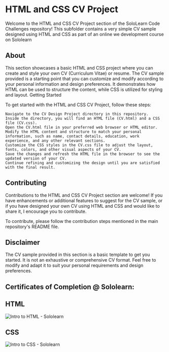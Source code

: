 # HTML and CSS CV Project

Welcome to the HTML and CSS CV Project section of the SoloLearn Code Challenges repository! This subfolder contains a very simple CV sample designed using HTML and CSS as part of an online we development course on Sololearn

## About

This section showcases a basic HTML and CSS project where you can create and style your own CV (Curriculum Vitae) or resume. The CV sample provided is a starting point that you can customize and modify according to your personal information and design preferences. It demonstrates how HTML can be used to structure the content, while CSS is utilized for styling and layout.
Getting Started

To get started with the HTML and CSS CV Project, follow these steps:

    Navigate to the CV Design Project directory in this repository.
    Inside the directory, you will find an HTML file (CV.html) and a CSS file (CV.css).
    Open the CV.html file in your preferred web browser or HTML editor.
    Modify the HTML content and structure to match your personal information, such as name, contact details, education, work experience, and any other relevant sections.
    Customize the CSS styles in the CV.css file to adjust the layout, fonts, colors, and other visual aspects of your CV.
    Save the changes and refresh the HTML file in the browser to see the updated version of your CV.
    Continue refining and customizing the design until you are satisfied with the final result.

## Contributing

Contributions to the HTML and CSS CV Project section are welcome! If you have enhancements or additional features to suggest for the CV sample, or if you have designed your own CV using HTML and CSS and would like to share it, I encourage you to contribute.

To contribute, please follow the contribution steps mentioned in the main repository's README file.

## Disclaimer

The CV sample provided in this section is a basic template to get you started. It is not an exhaustive or comprehensive CV format. Feel free to modify and adapt it to suit your personal requirements and design preferences.

## Certificates of Completion @ Sololearn:

## HTML

![Intro to HTML - Sololearn](https://github.com/AWESOME04/Sololearn-Code-Challenges/assets/102630199/ee24e6b5-d894-4d25-bac1-cb510f79abf4)


## CSS

![Intro to CSS - Sololearn](https://github.com/AWESOME04/Sololearn-Code-Challenges/assets/102630199/710a781b-0130-4ee8-a307-d86ce378e75f)




